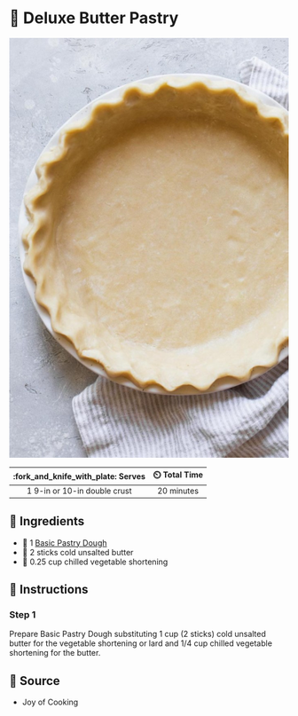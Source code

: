 # :pie: Deluxe Butter Pastry

![Deluxe Butter Pastry](../../assets/images/deluxe-butter-pastry.jpg)

| :fork_and_knife_with_plate: Serves | :timer_clock: Total Time |
|:----------------------------------:|:-----------------------: |
| 1 9-in or 10-in double crust | 20 minutes |

## :salt: Ingredients

- :pie: 1 [Basic Pastry Dough][1]
- :butter: 2 sticks cold unsalted butter
- :carrot: 0.25 cup chilled vegetable shortening

## :pencil: Instructions

### Step 1

Prepare Basic Pastry Dough substituting 1 cup (2 sticks) cold unsalted butter for the vegetable shortening or lard and
1/4 cup chilled vegetable shortening for the butter.

## :link: Source

- Joy of Cooking

[1]: <./basic-pastry.md>
